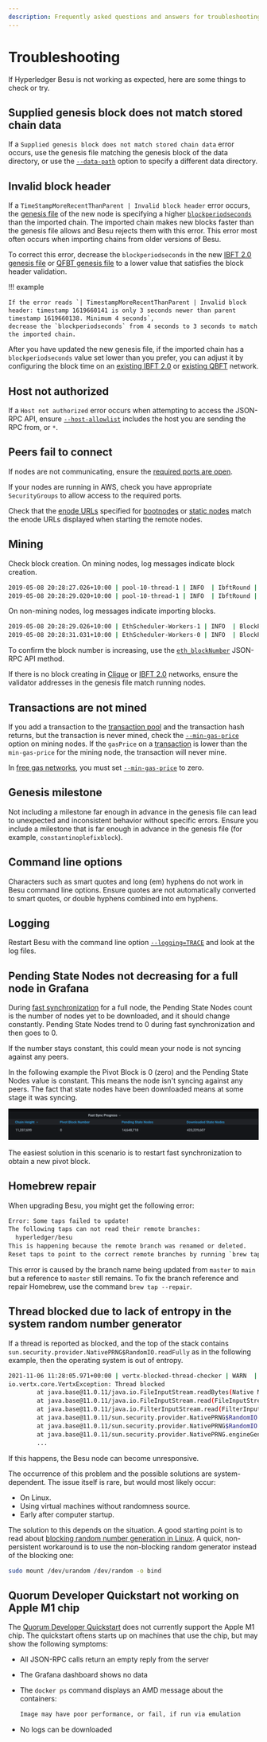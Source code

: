 ```yaml
---
description: Frequently asked questions and answers for troubleshooting Hyperledger Besu
---
```


# Troubleshooting

If Hyperledger Besu is not working as expected, here are some things to check or try.

## Supplied genesis block does not match stored chain data

If a `Supplied genesis block does not match stored chain data` error occurs, use the genesis file
matching the genesis block of the data directory, or use the
[`--data-path`](../../Reference/CLI/CLI-Syntax.md#data-path) option to specify a different data
directory.

## Invalid block header

If a `TimeStampMoreRecentThanParent | Invalid block header` error occurs, the [genesis file](../Configure/Genesis-File.md) of the new node is specifying a higher
[`blockperiodseconds`](../Configure/Consensus-Protocols/IBFT.md#block-time) than the imported chain.
The imported chain makes new blocks faster than the genesis file allows and Besu rejects them with this error.
This error most often occurs when importing chains from older versions of Besu.

To correct this error, decrease the `blockperiodseconds` in the new [IBFT 2.0 genesis file](../Configure/Consensus-Protocols/IBFT.md#genesis-file)
or [QFBT genesis file](../Configure/Consensus-Protocols/QBFT.md#genesis-file) to a lower value that satisfies the block header validation.

!!! example

    If the error reads `| TimestampMoreRecentThanParent | Invalid block header: timestamp 1619660141 is only 3 seconds newer than parent timestamp 1619660138. Minimum 4 seconds`,
    decrease the `blockperiodseconds` from 4 seconds to 3 seconds to match the imported chain.

After you have updated the new genesis file, if the imported chain has a `blockperiodseconds` value set lower than you prefer, you can adjust it by configuring the block time on an
[existing IBFT 2.0](../Configure/Consensus-Protocols/IBFT.md#configure-block-time-on-an-existing-network-deployment)
or [existing QBFT](../Configure/Consensus-Protocols/QBFT.md#configure-block-time-on-an-existing-network) network.

## Host not authorized

If a `Host not authorized` error occurs when attempting to access the JSON-RPC API, ensure
[`--host-allowlist`](../../Reference/CLI/CLI-Syntax.md#host-allowlist) includes the host you are
sending the RPC from, or `*`.

## Peers fail to connect

If nodes are not communicating, ensure the
[required ports are open](../../HowTo/Find-and-Connect/Configuring-Ports.md).

If your nodes are running in AWS, check you have appropriate `SecurityGroups` to allow access to
the required ports.

Check that the [enode URLs](../../Concepts/Node-Keys.md#enode-url) specified for
[bootnodes](../Find-and-Connect/Bootnodes.md) or
[static nodes](../Find-and-Connect/Static-Nodes.md) match the enode URLs displayed when starting the
remote nodes.

## Mining

Check block creation. On mining nodes, log messages indicate block creation.

```bash
2019-05-08 20:28:27.026+10:00 | pool-10-thread-1 | INFO  | IbftRound | Importing block to chain. round=ConsensusRoundIdentifier{Sequence=660, Round=0}, hash=0x759afaba4e923d89175d850ceca4b8ef81f7d9c727b0b0b8e714b624a4b8e8cc
2019-05-08 20:28:29.020+10:00 | pool-10-thread-1 | INFO  | IbftRound | Importing block to chain. round=ConsensusRoundIdentifier{Sequence=661, Round=0}, hash=0x5443e504256765f06b3cebfbee82276a034ebcc8d685b7c3d1a6010fd4acfa14
```

On non-mining nodes, log messages indicate importing blocks.

```bash
2019-05-08 20:28:29.026+10:00 | EthScheduler-Workers-1 | INFO  | BlockPropagationManager | Imported #661 / 0 tx / 0 om / 0 (0.0%) gas / (0x5443e504256765f06b3cebfbee82276a034ebcc8d685b7c3d1a6010fd4acfa14) in 0.000s.
2019-05-08 20:28:31.031+10:00 | EthScheduler-Workers-0 | INFO  | BlockPropagationManager | Imported #662 / 0 tx / 0 om / 0 (0.0%) gas / (0x0ead4e20123d3f1433d8dec894fcce386da4049819b24b309963ce7a8a0fcf03) in 0.000s.
```

To confirm the block number is increasing, use the
[`eth_blockNumber`](../../Reference/API-Methods.md#eth_blocknumber) JSON-RPC API method.

If there is no block creating in [Clique](../Configure/Consensus-Protocols/Clique.md#extra-data)
or [IBFT 2.0](../Configure/Consensus-Protocols/IBFT.md#extra-data) networks, ensure the validator
addresses in the genesis file match running nodes.

## Transactions are not mined

If you add a transaction to the
[transaction pool](../../Concepts/Transactions/Transaction-Pool.md) and the transaction hash
returns, but the transaction is never mined, check the
[`--min-gas-price`](../../Reference/CLI/CLI-Syntax.md#min-gas-price) option on mining nodes. If the
`gasPrice` on a [transaction](../Send-Transactions/Transactions.md) is lower than the
`min-gas-price` for the mining node, the transaction will never mine.

In [free gas networks](../Configure/FreeGas.md), you must set
[`--min-gas-price`](../../Reference/CLI/CLI-Syntax.md#min-gas-price) to zero.

## Genesis milestone

Not including a milestone far enough in advance in the genesis file can lead to unexpected and
inconsistent behavior without specific errors. Ensure you include a milestone that is far enough in
advance in the genesis file (for example, `constantinoplefixblock`).

## Command line options

Characters such as smart quotes and long (em) hyphens do not work in Besu command line options.
Ensure quotes are not automatically converted to smart quotes, or double hyphens combined into em
hyphens.

## Logging

Restart Besu with the command line option
[`--logging=TRACE`](../../Reference/CLI/CLI-Syntax.md#logging) and look at the log files.

## Pending State Nodes not decreasing for a full node in Grafana

During [fast synchronization](../../Concepts/Node-Types.md#run-a-full-node) for a full node, the
Pending State Nodes count is the number of nodes yet to be downloaded, and it should change
constantly. Pending State Nodes trend to 0 during fast synchronization and then goes to 0.

If the number stays constant, this could mean your node is not syncing against any peers.

In the following example the Pivot Block is 0 (zero) and the Pending State Nodes value is constant.
This means the node isn't syncing against any peers. The fact that state nodes have been downloaded
means at some stage it was syncing.

![Fast synchronization](../../images/fastsync.png)

The easiest solution in this scenario is to restart fast synchronization to obtain a new
pivot block.

## Homebrew repair

When upgrading Besu, you might get the following error:

```bash
Error: Some taps failed to update!
The following taps can not read their remote branches:
  hyperledger/besu
This is happening because the remote branch was renamed or deleted.
Reset taps to point to the correct remote branches by running `brew tap --repair`
```

This error is caused by the branch name being updated from `master` to `main` but a reference to `master` still remains.
To fix the branch reference and repair Homebrew, use the command `brew tap --repair`.

## Thread blocked due to lack of entropy in the system random number generator

If a thread is reported as blocked, and the top of the stack contains
`sun.security.provider.NativePRNG$RandomIO.readFully` as in the following example, then the operating
system is out of entropy.

```bash
2021-11-06 11:28:05.971+00:00 | vertx-blocked-thread-checker | WARN  | BlockedThreadChecker | Thread Thread[vert.x-worker-thread-2,5,main]=Thread[vert.x-worker-thread-2,5,main] has been blocked for 60387 ms, time limit is 60000 ms
io.vertx.core.VertxException: Thread blocked
        at java.base@11.0.11/java.io.FileInputStream.readBytes(Native Method)
        at java.base@11.0.11/java.io.FileInputStream.read(FileInputStream.java:279)
        at java.base@11.0.11/java.io.FilterInputStream.read(FilterInputStream.java:133)
        at java.base@11.0.11/sun.security.provider.NativePRNG$RandomIO.readFully(NativePRNG.java:424)
        at java.base@11.0.11/sun.security.provider.NativePRNG$RandomIO.implGenerateSeed(NativePRNG.java:441)
        at java.base@11.0.11/sun.security.provider.NativePRNG.engineGenerateSeed(NativePRNG.java:226)
        ...
```

If this happens, the Besu node can become unresponsive.

The occurrence of this problem and the possible solutions are system-dependent.
The issue itself is rare, but would most likely occur:

* On Linux.
* Using virtual machines without randomness source.
* Early after computer startup.

The solution to this depends on the situation.
A good starting point is to read about [blocking random number generation in Linux](https://man7.org/linux/man-pages/man4/random.4.html).
A quick, non-persistent workaround is to use the non-blocking random generator instead of the blocking one:

```bash
sudo mount /dev/urandom /dev/random -o bind
```

## Quorum Developer Quickstart not working on Apple M1 chip

The [Quorum Developer Quickstart](../../Tutorials/Developer-Quickstart.md) does not currently support
the Apple M1 chip. The quickstart oftens starts up on machines that use the chip, but may show the
following symptoms:

* All JSON-RPC calls return an empty reply from the server
* The Grafana dashboard shows no data
* The `docker ps` command displays an AMD message about the containers:

    ```bash
    Image may have poor performance, or fail, if run via emulation
    ```

* No logs can be downloaded
